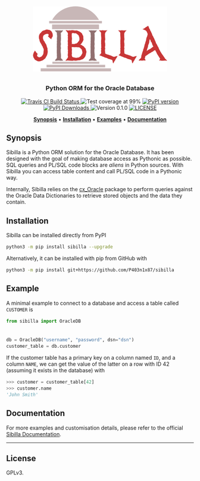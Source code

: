 <h1>
  <p align="center"><img src="art/sibilla.png" alt="Sibilla"></p>
</h1>
<!-- <h1 align="center"> Sibilla</h1> -->

<h3 align="center">Python ORM for the Oracle Database</h3>

<p align="center">
  <a href="https://travis-ci.com/P403n1x87/sibilla">
    <img src="https://travis-ci.com/P403n1x87/sibilla.svg?token=fzW2yzQyjwys4tWf9anS&branch=master"
         alt="Travis CI Build Status">
  </a>
  <img src="https://img.shields.io/badge/coverage-99%25-green.svg"
       alt="Test coverage at 99%">
  <a href="https://badge.fury.io/py/sibilla">
    <img src="https://badge.fury.io/py/sibilla.svg" alt="PyPI version">
  </a>
  <a href="http://pepy.tech/project/sibilla">
    <img src="http://pepy.tech/badge/sibilla"
         alt="PyPI Downloads">
  </a>
  <img src="https://img.shields.io/badge/version-0.1.0-blue.svg"
       alt="Version 0.1.0">
  <a href="https://github.com/P403n1x87/sibilla/blob/master/LICENSE.md">
    <img src="https://img.shields.io/badge/license-GPLv3-ff69b4.svg"
         alt="LICENSE">
  </a>
</p>

<p align="center">
  <a href="#synopsis"><b>Synopsis</b></a>&nbsp;&bull;
  <a href="#installation"><b>Installation</b></a>&nbsp;&bull;
  <a href="#examples"><b>Examples</b></a>&nbsp;&bull;
  <a href="#documentation"><b>Documentation</b></a>
</p>

## Synopsis

Sibilla is a Python ORM solution for the Oracle Database. It has been designed
with the goal of making database access as Pythonic as possible. SQL queries
and PL/SQL code blocks are _aliens_ in Python sources. With Sibilla you can
access table content and call PL/SQL code in a Pythonic way.

Internally, Sibilla relies on the
[cx_Oracle](https://oracle.github.io/python-cx_Oracle/) package to perform
queries against the Oracle Data Dictionaries to retrieve stored objects and the
data they contain.


## Installation

Sibilla can be installed directly from PyPI

~~~~ bash
python3 -m pip install sibilla --upgrade
~~~~

Alternatively, it can be installed with pip from GitHub with

~~~ bash
python3 -m pip install git+https://github.com/P403n1x87/sibilla
~~~

## Example

A minimal example to connect to a database and access a table called `CUSTOMER`
is

~~~~ python
from sibilla import OracleDB


db = OracleDB("username", "password", dsn="dsn")
customer_table = db.customer
~~~~

If the customer table has a primary key on a column named `ID`, and a column
`NAME`, we can get the value of the latter on a row with ID 42 (assuming it
exists in the database) with

~~~~ python
>>> customer = customer_table[42]
>>> customer.name
'John Smith'
~~~~

## Documentation

For more examples and customisation details, please refer to the official
[Sibilla Documentation](https://p403n1x87.github.io/sibilla/).

---

## License

GPLv3.
